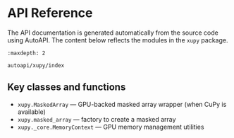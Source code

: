 # API Reference

The API documentation is generated automatically from the source code using
AutoAPI. The content below reflects the modules in the `xupy` package.

```{toctree}
:maxdepth: 2

autoapi/xupy/index
```

## Key classes and functions

- `xupy.MaskedArray` — GPU-backed masked array wrapper (when CuPy is available)
- `xupy.masked_array` — factory to create a masked array
- `xupy._core.MemoryContext` — GPU memory management utilities

